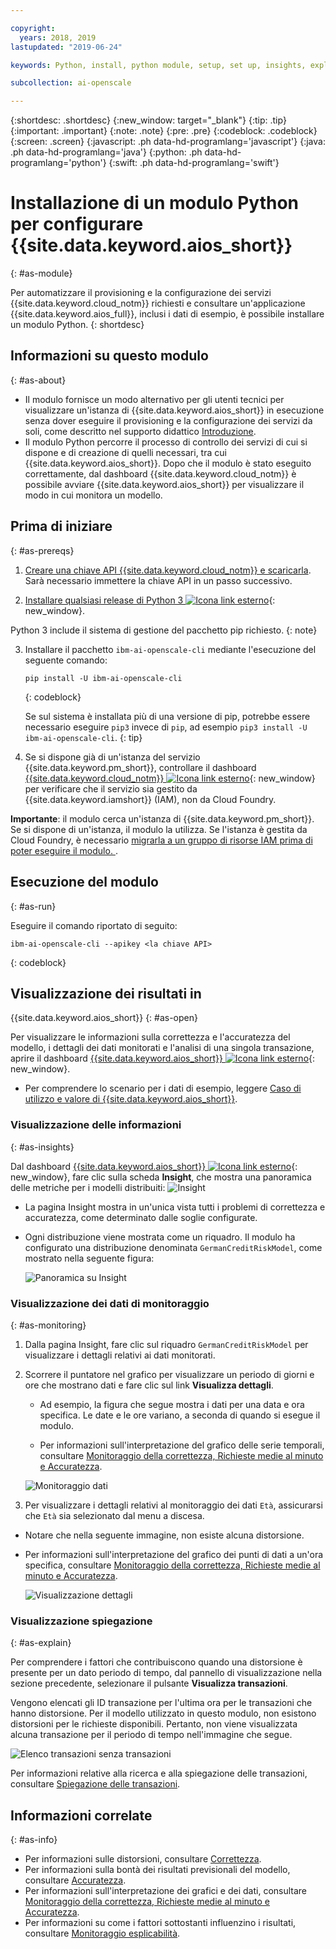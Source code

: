```yaml
---

copyright:
  years: 2018, 2019
lastupdated: "2019-06-24"

keywords: Python, install, python module, setup, set up, insights, explainability

subcollection: ai-openscale

---
```


{:shortdesc: .shortdesc}
{:new_window: target="_blank"}
{:tip: .tip}
{:important: .important}
{:note: .note}
{:pre: .pre}
{:codeblock: .codeblock}
{:screen: .screen}
{:javascript: .ph data-hd-programlang='javascript'}
{:java: .ph data-hd-programlang='java'}
{:python: .ph data-hd-programlang='python'}
{:swift: .ph data-hd-programlang='swift'}

# Installazione di un modulo Python per configurare {{site.data.keyword.aios_short}}
{: #as-module}

Per automatizzare il provisioning e la configurazione dei servizi {{site.data.keyword.cloud_notm}} richiesti e consultare un'applicazione {{site.data.keyword.aios_full}}, inclusi i dati di esempio, è possibile installare un modulo Python.
{: shortdesc}

## Informazioni su questo modulo
{: #as-about}

- Il modulo fornisce un modo alternativo per gli utenti tecnici per visualizzare un'istanza di {{site.data.keyword.aios_short}} in esecuzione senza dover eseguire il provisioning e la configurazione dei servizi da soli, come descritto nel supporto didattico [Introduzione](/docs/services/ai-openscale?topic=ai-openscale-gettingstarted).
- Il modulo Python percorre il processo di controllo dei servizi di cui si dispone e di creazione di quelli necessari, tra cui {{site.data.keyword.aios_short}}. Dopo che il modulo è stato eseguito correttamente, dal dashboard {{site.data.keyword.cloud_notm}} è possibile avviare {{site.data.keyword.aios_short}} per visualizzare il modo in cui monitora un modello.

## Prima di iniziare
{: #as-prereqs}

1. [Creare una chiave API {{site.data.keyword.cloud_notm}} e scaricarla](/docs/iam?topic=iam-userapikey#create_user_key). Sarà necessario immettere la chiave API in un passo successivo.

2. [Installare qualsiasi release di Python 3 ![Icona link esterno](../../icons/launch-glyph.svg "Icona link esterno")](https://www.python.org/downloads/){: new_window}.

  Python 3 include il sistema di gestione del pacchetto pip richiesto.
  {: note}

3. Installare il pacchetto `ibm-ai-openscale-cli` mediante l'esecuzione del seguente comando:

    ```
    pip install -U ibm-ai-openscale-cli
    ```
    {: codeblock}

    Se sul sistema è installata più di una versione di pip, potrebbe essere necessario eseguire `pip3` invece di `pip`, ad esempio `pip3 install -U ibm-ai-openscale-cli`.
    {: tip}

4. Se si dispone già di un'istanza del servizio {{site.data.keyword.pm_short}}, controllare il dashboard [{{site.data.keyword.cloud_notm}} ![Icona link esterno](../../icons/launch-glyph.svg "Icona link esterno")](https://{DomainName}){: new_window} per verificare che il servizio sia gestito da {{site.data.keyword.iamshort}} (IAM), non da Cloud Foundry.

  **Importante**: il modulo cerca un'istanza di {{site.data.keyword.pm_short}}. Se si dispone di un'istanza, il modulo la utilizza. Se l'istanza è gestita da Cloud Foundry, è necessario [migrarla a un gruppo di risorse IAM prima di poter eseguire il modulo. ](/docs/resources?topic=resources-migrate#migrate).

## Esecuzione del modulo
{: #as-run}

Eseguire il comando riportato di seguito:

```
ibm-ai-openscale-cli --apikey <la chiave API>
```
{: codeblock}

## Visualizzazione dei risultati in
{{site.data.keyword.aios_short}}
{: #as-open}

Per visualizzare le informazioni sulla correttezza e l'accuratezza del modello, i dettagli dei dati monitorati e l'analisi di una singola transazione, aprire il dashboard [{{site.data.keyword.aios_short}} ![Icona link esterno](../../icons/launch-glyph.svg "Icona link esterno")](https://aiopenscale.cloud.ibm.com/aiopenscale/){: new_window}.

- Per comprendere lo scenario per i dati di esempio, leggere [Caso di utilizzo e valore di {{site.data.keyword.aios_short}}](/docs/services/ai-openscale?topic=ai-openscale-gettingstarted#gs-use).

### Visualizzazione delle informazioni
{: #as-insights}

Dal dashboard [{{site.data.keyword.aios_short}} ![Icona link esterno](../../icons/launch-glyph.svg "Icona link esterno")](https://aiopenscale.cloud.ibm.com/aiopenscale/){: new_window}, fare clic sulla scheda **Insight**, che mostra una panoramica delle metriche per i modelli distribuiti: ![Insight](images/insight-dash-tab.png)

- La pagina Insight mostra in un'unica vista tutti i problemi di correttezza e accuratezza, come determinato dalle soglie configurate.

- Ogni distribuzione viene mostrata come un riquadro. Il modulo ha configurato una distribuzione denominata `GermanCreditRiskModel`, come mostrato nella seguente figura:

  ![Panoramica su Insight](images/setup01-0206.png)

### Visualizzazione dei dati di monitoraggio
{: #as-monitoring}

1. Dalla pagina Insight, fare clic sul riquadro `GermanCreditRiskModel` per visualizzare i dettagli relativi ai dati monitorati.
2. Scorrere il puntatore nel grafico per visualizzare un periodo di giorni e ore che mostrano dati e fare clic sul link **Visualizza dettagli**.

   - Ad esempio, la figura che segue mostra i dati per una data e ora specifica. Le date e le ore variano, a seconda di quando si esegue il modulo.

   - Per informazioni sull'interpretazione del grafico delle serie temporali, consultare [Monitoraggio della correttezza, Richieste medie al minuto e Accuratezza](/docs/services/ai-openscale?topic=ai-openscale-it-ov).

    ![Monitoraggio dati](images/setup02-0206.png)

3. Per visualizzare i dettagli relativi al monitoraggio dei dati `Età`, assicurarsi che `Età` sia selezionato dal menu a discesa.

  - Notare che nella seguente immagine, non esiste alcuna distorsione.

  - Per informazioni sull'interpretazione del grafico dei punti di dati a un'ora specifica, consultare [Monitoraggio della correttezza, Richieste medie al minuto e Accuratezza](/docs/services/ai-openscale?topic=ai-openscale-it-ov#it-intp).

    ![Visualizzazione dettagli](images/setup03-0206.png)

### Visualizzazione spiegazione
{: #as-explain}

Per comprendere i fattori che contribuiscono quando una distorsione è presente per un dato periodo di tempo, dal pannello di visualizzazione nella sezione precedente, selezionare il pulsante **Visualizza transazioni**.

Vengono elencati gli ID transazione per l'ultima ora per le transazioni che hanno distorsione. Per il modello utilizzato in questo modulo, non esistono distorsioni per le richieste disponibili. Pertanto, non viene visualizzata alcuna transazione per il periodo di tempo nell'immagine che segue.

  ![Elenco transazioni senza transazioni](images/setup06-0206.png)

Per informazioni relative alla ricerca e alla spiegazione delle transazioni, consultare [Spiegazione delle transazioni](/docs/services/ai-openscale?topic=ai-openscale-ie-ov#ie-view).

## Informazioni correlate
{: #as-info}

- Per informazioni sulle distorsioni, consultare [Correttezza](/docs/services/ai-openscale?topic=ai-openscale-mf-monitor).
- Per informazioni sulla bontà dei risultati previsionali del modello, consultare [Accuratezza](/docs/services/ai-openscale?topic=ai-openscale-acc-monitor).
- Per informazioni sull'interpretazione dei grafici e dei dati, consultare [Monitoraggio della correttezza, Richieste medie al minuto e Accuratezza](/docs/services/ai-openscale?topic=ai-openscale-it-ov).
- Per informazioni su come i fattori sottostanti influenzino i risultati, consultare [Monitoraggio esplicabilità](/docs/services/ai-openscale?topic=ai-openscale-ie-ov).
